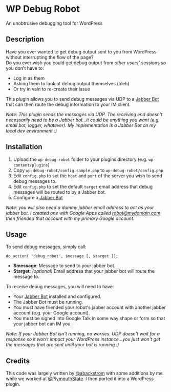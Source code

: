# WP Debug Robot
An unobtrusive debugging tool for WordPress

## Description
Have you ever wanted to get debug output sent to you from WordPress without interrupting the flow of the page?  
Do you ever wish you could get debug output from _other users'_ sessions so you don't have to:

- Log in as them
- Asking them to look at debug output themselves (bleh)
- Or try in vain to re-create their issue

This plugin allows you to send debug messages via UDP to a [Jabber Bot](https://github.com/borkweb/jabberbot) that can then route
the debug information to your IM client.

_Note: This plugin sends the messages via UDP.  The receiving end doesn't necessarily need to be a Jabber bot...it could be anything you want
(e.g. email bot, logger, whatever).  My implementation is a Jabber Bot on my local dev environment :)_

## Installation
1. Upload the `wp-debug-robot` folder to your plugins directory (e.g. `wp-content/plugins`)
1. Copy `wp-debug-robot/config.sample.php` to `wp-debug-robot/config.php`
1. Edit `config.php` to set the `host` and `port` of the server you wish to send debug messages to.
1. Edit `config.php` to set the default `target` email address that debug messages will be routed to by a Jabber bot.
1. Configure a [Jabber Bot](https://github.com/borkweb/jabberbot) 

_Note: you will also need a dummy jabber email address to act as your jabber bot.  I created one with Google Apps called robot@mydomain.com then friended that account with my primary Google account._

## Usage
To send debug messages, simply call:

`do_action( 'debug_robot', $message [, $target ]);`

- **$message**: Message to send to your jabber bot.
- **$target**: _(optional)_ Email address that your jabber bot will route the message to.

To receive debug messages, you will need to have:

- Your [Jabber Bot](https://github.com/borkweb/jabberbot) installed and configured.
- The Jabber Bot must be running.
- You must have friended your robot's jabber account with another jabber account (e.g. your Google account).
- You must be signed into Google Talk in some way shape or form so that your jabber bot can IM you.

_Note: If your Jabber Bot isn't running, no worries.  UDP doesn't wait for a response so it won't impact your WordPress instance...you just won't get the messages that
are sent until your bot is running :)_

## Credits
This code was largely written by [@abackstrom](https://github.com/abackstrom) with some additions by me while we worked at [@PlymouthState](https://github.com/PlymouthState). I then ported it into a WordPress plugin.
